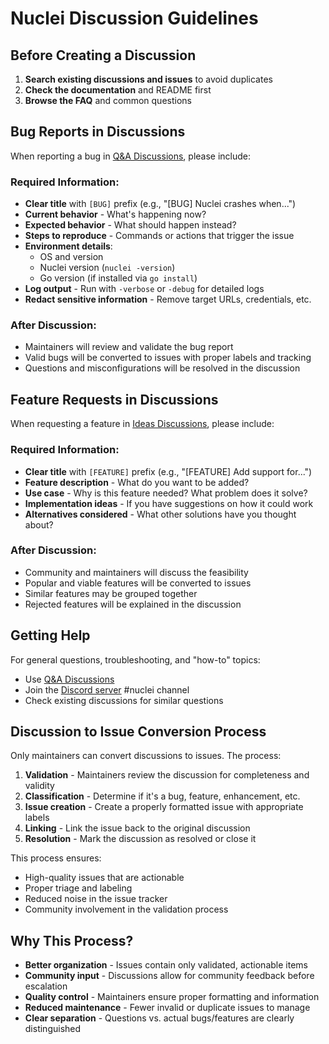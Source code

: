 # Nuclei Discussion Guidelines

## Before Creating a Discussion

1. **Search existing discussions and issues** to avoid duplicates
2. **Check the documentation** and README first
3. **Browse the FAQ** and common questions

## Bug Reports in Discussions

When reporting a bug in [Q&A Discussions](https://github.com/projectdiscovery/nuclei/discussions/categories/q-a), please include:

### Required Information:
- **Clear title** with `[BUG]` prefix (e.g., "[BUG] Nuclei crashes when...")
- **Current behavior** - What's happening now?
- **Expected behavior** - What should happen instead?
- **Steps to reproduce** - Commands or actions that trigger the issue
- **Environment details**:
  - OS and version
  - Nuclei version (`nuclei -version`)
  - Go version (if installed via `go install`)
- **Log output** - Run with `-verbose` or `-debug` for detailed logs
- **Redact sensitive information** - Remove target URLs, credentials, etc.

### After Discussion:
- Maintainers will review and validate the bug report
- Valid bugs will be converted to issues with proper labels and tracking
- Questions and misconfigurations will be resolved in the discussion

## Feature Requests in Discussions

When requesting a feature in [Ideas Discussions](https://github.com/projectdiscovery/nuclei/discussions/categories/ideas), please include:

### Required Information:
- **Clear title** with `[FEATURE]` prefix (e.g., "[FEATURE] Add support for...")
- **Feature description** - What do you want to be added?
- **Use case** - Why is this feature needed? What problem does it solve?
- **Implementation ideas** - If you have suggestions on how it could work
- **Alternatives considered** - What other solutions have you thought about?

### After Discussion:
- Community and maintainers will discuss the feasibility
- Popular and viable features will be converted to issues
- Similar features may be grouped together
- Rejected features will be explained in the discussion

## Getting Help

For general questions, troubleshooting, and "how-to" topics:
- Use [Q&A Discussions](https://github.com/projectdiscovery/nuclei/discussions/categories/q-a)
- Join the [Discord server](https://discord.gg/projectdiscovery) #nuclei channel
- Check existing discussions for similar questions

## Discussion to Issue Conversion Process

Only maintainers can convert discussions to issues. The process:

1. **Validation** - Maintainers review the discussion for completeness and validity
2. **Classification** - Determine if it's a bug, feature, enhancement, etc.
3. **Issue creation** - Create a properly formatted issue with appropriate labels
4. **Linking** - Link the issue back to the original discussion
5. **Resolution** - Mark the discussion as resolved or close it

This process ensures:
- High-quality issues that are actionable
- Proper triage and labeling
- Reduced noise in the issue tracker
- Community involvement in the validation process

## Why This Process?

- **Better organization** - Issues contain only validated, actionable items
- **Community input** - Discussions allow for community feedback before escalation
- **Quality control** - Maintainers ensure proper formatting and information
- **Reduced maintenance** - Fewer invalid or duplicate issues to manage
- **Clear separation** - Questions vs. actual bugs/features are clearly distinguished
